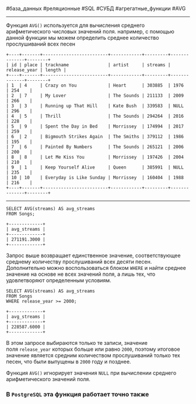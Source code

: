#база_данных #реляционные #SQL #СУБД #агрегатные_функции #AVG

---
Функция `AVG()` используется для вычисления среднего арифметического числовых значений поля. например, с помощью данной функции мы можем определить среднее количество прослушиваний всех песен
```
+----+-------+-------------------------+------------+---------+--------------+--------+
| id | place | trackname               | artist     | streams | release_year | length |
+----+-------+-------------------------+------------+---------+--------------+--------+
| 1  | 4     | Crazy on You            | Heart      | 303885  | 1976         | 254    |
| 2  | 7     | My Lover                | The Sounds | 211133  | 2009         | 266    |
| 3  | 3     | Running up That Hill    | Kate Bush  | 339583  | NULL         | 296    |
| 4  | 5     | Thrill                  | The Sounds | 294264  | 2016         | 228    |
| 5  | 9     | Spent the Day in Bed    | Morrissey  | 174994  | 2017         | 259    |
| 6  | 2     | Bigmouth Strikes Again  | The Smiths | 379112  | 1986         | 195    |
| 7  | 6     | Painted By Numbers      | The Sounds | 265121  | 2006         | 200    |
| 8  | 8     | Let Me Kiss You         | Morrissey  | 197426  | 2004         | 210    |
| 9  | 1     | Keep Yourself Alive     | Queen      | 385991  | NULL         | 235    |
| 10 | 10    | Everyday is Like Sunday | Morrissey  | 160404  | 1988         | 216    |
+----+-------+-------------------------+------------+---------+--------------+--------+
```
---
```MySQL
SELECT AVG(streams) AS avg_streams
FROM Songs;
```
```
+-------------+
| avg_streams |
+-------------+
| 271191.3000 |
+-------------+
```
Запрос выше возвращает единственное значение, соответствующее среднему количеству прослушиваний всех десяти песен. Дополнительно можно воспользоваться блоком `WHERE` и найти среднее значение на основе не всех значений поля, а лишь тех, что удовлетворяют определенным условиям.
```MySQL
SELECT AVG(streams) AS avg_streams
FROM Songs
WHERE release_year >= 2000;
```
```
+-------------+
| avg_streams |
+-------------+
| 228587.6000 |
+-------------+
```
В этом запросе выбираются только те записи, значение поля `release_year` которых больше или равно `2000`, поэтому итоговое значение является средним количеством прослушиваний только тех песен, что были выпущены в `2000` году и позднее.

Функция `AVG()` игнорирует значения `NULL` при вычислении среднего арифметического значений поля.
### В `PostgreSQL` эта функция работает точно также